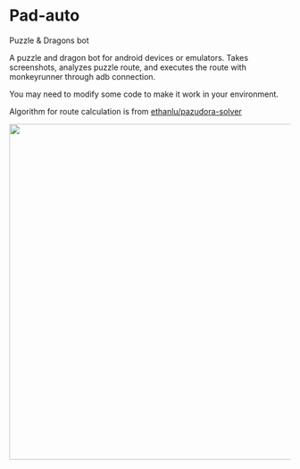 # Pad-auto
Puzzle & Dragons bot

A puzzle and dragon bot for android devices or emulators. 
Takes screenshots, analyzes puzzle route, and executes the route with monkeyrunner through adb connection.

You may need to modify some code to make it work in your environment.

Algorithm for route calculation is from [ethanlu/pazudora-solver](https://github.com/ethanlu/pazudora-solver)


<img src="show.gif" width="600" />
